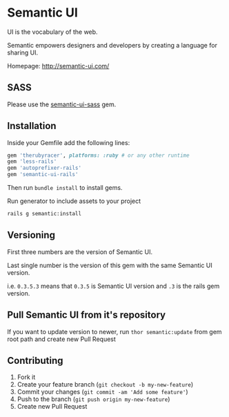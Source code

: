 # Semantic UI
UI is the vocabulary of the web.

Semantic empowers designers and developers by creating a language for sharing UI.

Homepage: http://semantic-ui.com/

## SASS
Please use the [semantic-ui-sass](https://github.com/doabit/semantic-ui-sass) gem.

## Installation
Inside your Gemfile add the following lines:
```ruby
gem 'therubyracer', platforms: :ruby # or any other runtime
gem 'less-rails'
gem 'autoprefixer-rails'
gem 'semantic-ui-rails'
```
Then run `bundle install` to install gems.

Run generator to include assets to your project
```bash
rails g semantic:install
```

## Versioning
First three numbers are the version of Semantic UI.

Last single number is the version of this gem with the same Semantic UI version.

i.e. `0.3.5.3` means that `0.3.5` is Semantic UI version and `.3` is the rails gem version.

## Pull Semantic UI from it's repository
If you want to update version to newer, run
`thor semantic:update`
from gem root path and create new Pull Request

## Contributing

1. Fork it
2. Create your feature branch (`git checkout -b my-new-feature`)
3. Commit your changes (`git commit -am 'Add some feature'`)
4. Push to the branch (`git push origin my-new-feature`)
5. Create new Pull Request
